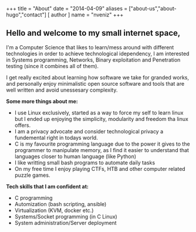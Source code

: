 +++
title = "About"
date = "2014-04-09"
aliases = ["about-us","about-hugo","contact"]
[ author ]
  name = "nveniz"
+++
## Hello and welcome to my small internet space,

I'm a Computer Science that likes to learn/mess around with different technologies in order to achieve technological idependency, I am interested in Systems programming, Networks, Binary exploitation and Penetration testing (since it combines all of them).

I get really excited about learning how software we take for granded works, and personally enjoy minimalistic open source software and tools that are well written and avoid unessesary complexity.

**Some more things about me:**
 - I use Linux exclusively, started as a way to force my self to learn linux but I ended up enjoying the simplicity, modularity and freedom tha linux offers.
 - I am a privacy advocate and consider technological privacy a fundemental right in todays world.
 - C is my favourite programming language due to the power it gives to the programmer to manipulate memory, as I find it easier to understand that languages closer to human language (like Python)
 - I like writting small bash programs to automate daily tasks
 - On my free time I enjoy playing CTFs, HTB and other computer related puzzle games.


**Tech skills that I am confident at:**
 - C programming
 - Automization (bash scripting, ansible)
 - Virtualization (KVM, docker etc.)
 - Systems/Socket programming (in C Linux)
 - System administration/Server deployment

